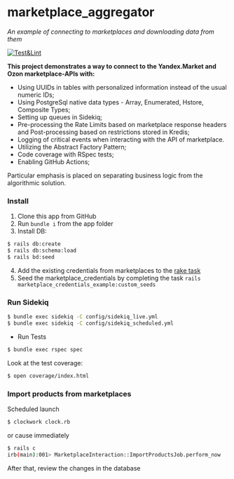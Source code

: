 # marketplace_aggregator
_An example of connecting to marketplaces and downloading data from them_

[![Test&Lint](https://github.com/rubygitflow/marketplace_aggregator/actions/workflows/rubyonrails.yml/badge.svg)](https://github.com/rubygitflow/marketplace_aggregator/actions)

**This project demonstrates a way to connect to the Yandex.Market and Ozon marketplace-APIs with:**
- Using UUIDs in tables with personalized information instead of the usual numeric IDs;
- Using PostgreSql native data types - Array, Enumerated, Hstore, Composite Types;
- Setting up queues in Sidekiq;
- Pre-processing the Rate Limits based on marketplace response headers and Post-processing based on restrictions stored in Kredis;
- Logging of critical events when interacting with the API of marketplace.
- Utilizing the Abstract Factory Pattern;
- Code coverage with RSpec tests;
- Enabling GitHub Actions;

Particular emphasis is placed on separating business logic from the algorithmic solution.


### Install
1. Clone this app from GitHub
2. Run `bundle i` from the app folder
3. Install DB:
```bash
$ rails db:create
$ rails db:schema:load
$ rails bd:seed
```
4. Add the existing credentials from marketplaces to the [rake task](https://github.com/rubygitflow/marketplace_aggregator/tree/master/lib/tasks/marketplace_credentials_example.rake)
5. Seed the marketplace_credentials by completing the task `rails marketplace_credentials_example:custom_seeds`

### Run Sidekiq
```bash
$ bundle exec sidekiq -C config/sidekiq_live.yml
$ bundle exec sidekiq -C config/sidekiq_scheduled.yml
```

* Run Tests
```bash
$ bundle exec rspec spec
```

Look at the test coverage:
```bash
$ open coverage/index.html
```

### Import products from marketplaces
Scheduled launch
```bash
$ clockwork clock.rb
```
or cause immediately
```bash
$ rails c
irb(main):001> MarketplaceInteraction::ImportProductsJob.perform_now
```
After that, review the changes in the database
